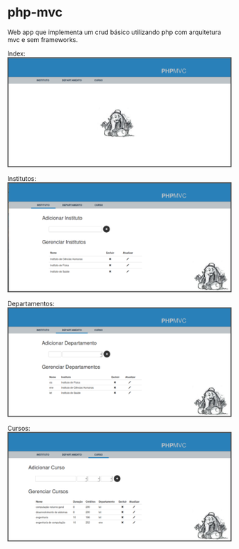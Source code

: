 # php-mvc
Web app que implementa um crud básico utilizando php com arquitetura mvc e sem frameworks.

Index:
![ScreenShot](img/1-intro.png)

Institutos:
![ScreenShot](img/2-inst.png)

Departamentos:
![ScreenShot](img/3-dept.png)

Cursos:
![ScreenShot](img/4-curs.png)
